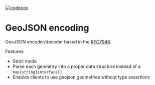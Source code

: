 [![codecov](https://codecov.io/gh/NeowayLabs/gis/branch/master/graph/badge.svg)](https://codecov.io/gh/NeowayLabs/gis)
# GeoJSON encoding

GeoJSON encoder/decoder based in the
[RFC7946](https://tools.ietf.org/html/rfc7946).

Features:

- Strict mode
- Parse each geometry into a proper data structure instead of a `map[string]interface{}`
- Enables clients to use geojson geometries without type assertions

